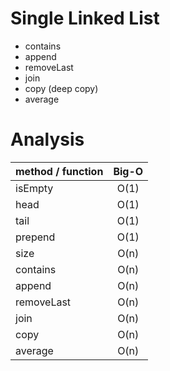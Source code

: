 # Single Linked List

* contains 
* append 
* removeLast 
* join 
* copy (deep copy)
* average

# Analysis

method / function | Big-O
---|:---:
isEmpty | O(1)
head | O(1)
tail | O(1)
prepend | O(1)
size | O(n)
contains | O(n)
append | O(n)
removeLast | O(n)
join | O(n)
copy | O(n)
average | O(n)